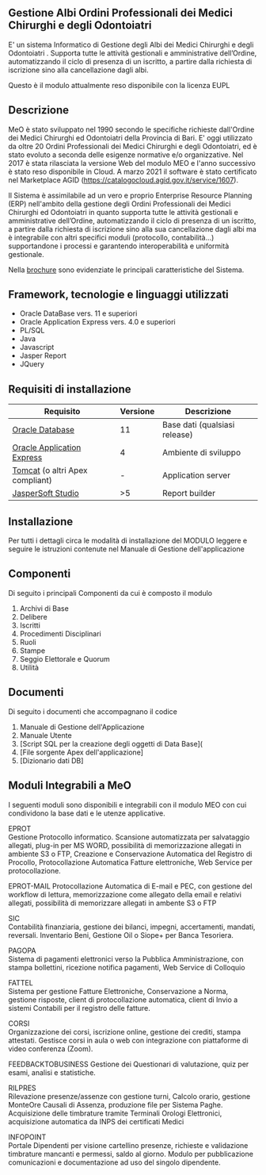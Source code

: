## Gestione Albi Ordini Professionali dei Medici Chirurghi e degli Odontoiatri 
E' un sistema Informatico di Gestione degli Albi dei Medici Chirurghi e degli Odontoiatri . Supporta tutte le attività gestionali e amministrative dell’Ordine, automatizzando il ciclo di presenza di un iscritto, a partire dalla richiesta di iscrizione sino alla cancellazione dagli albi.

Questo è il modulo attualmente reso disponibile con la licenza EUPL 

## Descrizione
MeO è stato sviluppato nel 1990 secondo le specifiche richieste dall'Ordine dei Medici Chirurghi ed Odontoiatri della Provincia di Bari.
E' oggi utilizzato da oltre 20 Ordini Professionali dei Medici Chirurghi e degli Odontoiatri, ed è stato evoluto a seconda delle esigenze normative e/o organizzative.
Nel 2017 è stata rilasciata la versione Web del modulo MEO e l'anno successivo è stato reso disponibile in Cloud.
A marzo 2021 il software è stato certificato nel Marketplace AGID (https://catalogocloud.agid.gov.it/service/1607).

Il Sistema è assimilabile ad un vero e proprio Enterprise Resource Planning (ERP) nell'ambito della gestione degli Ordini Professionali dei Medici Chirurghi ed Odontoiatri in quanto supporta tutte le attività gestionali e amministrative dell’Ordine, automatizzando il ciclo di presenza di un iscritto, a partire dalla richiesta di iscrizione sino alla sua cancellazione dagli albi ma è integrabile con altri specifici moduli (protocollo, contabilità...) supportandone i processi e garantendo interoperabilità e uniformità gestionale.

Nella [brochure](https://github.com/latraccia/meo/Documenti/MEO_brochure.pdf) sono evidenziate le principali caratteristiche del Sistema.


## Framework, tecnologie e linguaggi utilizzati
 - Oracle DataBase vers. 11 e superiori
 - Oracle Application Express vers. 4.0 e superiori
 - PL/SQL
 - Java
 - Javascript
 - Jasper Report
 - JQuery

## Requisiti di installazione
|Requisito| Versione |Descrizione|
|-----------|-----------|---------|
|[Oracle Database](https://www.oracle.com/it/database/) | 11 |Base dati (qualsiasi release)
|[Oracle Application Express](https://apex.oracle.com/)|4|Ambiente di sviluppo
|[Tomcat](https://tomcat.apache.org) (o altri Apex compliant)|-|Application server 
|[JasperSoft Studio](https://community.jaspersoft.com)|>5|Report builder

## Installazione
Per tutti i dettagli circa le modalità di installazione del MODULO leggere e seguire le istruzioni contenute nel Manuale di Gestione dell'applicazione

## Componenti 
Di seguito i principali Componenti da cui è composto il modulo
 1. Archivi di Base
 2. Delibere
 3. Iscritti
 4. Procedimenti Disciplinari
 5. Ruoli
 6. Stampe
 7. Seggio Elettorale e Quorum
 8. Utilità

## Documenti 
Di seguito i documenti che accompagnano il codice

 1. Manuale di Gestione dell'Applicazione
 2. Manuale Utente
 3. [Script SQL per la creazione degli oggetti di Data Base](
 4. [File sorgente Apex dell'applicazione]
 5. [Dizionario dati DB]

## Moduli Integrabili a MeO 
I seguenti moduli sono disponibili e integrabili con il modulo MEO con cui condividono la base dati e le utenze applicative.

EPROT	
Gestione Protocollo informatico. Scansione automatizzata per salvataggio allegati,  plug-in per MS WORD, possibilità di memorizzazione allegati in ambiente S3 o FTP, Creazione e Conservazione Automatica del Registro di Procollo, Protocollazione Automatica Fatture elettroniche, Web Service per protocollazione.

EPROT-MAIL
Protocollazione Automatica di E-mail e PEC, con gestione del workflow di lettura, memorizzazione come allegato della email e relativi allegati, possibilità di memorizzare allegati in ambente S3 o FTP

SIC 	
Contabilità finanziaria, gestione dei bilanci, impegni, accertamenti, mandati, reversali. Inventario Beni, Gestione Oil o Siope+ per Banca Tesoriera.

PAGOPA 	
Sistema di pagamenti elettronici verso la Pubblica Amministrazione, con stampa bollettini, ricezione notifica pagamenti, Web Service di Colloquio

FATTEL 	
Sistema per gestione Fatture Elettroniche, Conservazione a Norma, gestione risposte, client di protocollazione automatica, client di Invio a sistemi Contabili per il registro delle fatture.

CORSI 	
Organizzazione dei corsi, iscrizione online, gestione dei crediti, stampa attestati.
Gestisce corsi in aula o web con integrazione con piattaforme di video conferenza (Zoom).

FEEDBACKTOBUSINESS
Gestione dei Questionari di valutazione, quiz per esami, analisi e statistiche.

RILPRES 	
Rilevazione presenze/assenze con gestione turni, Calcolo orario, gestione MonteOre Causali di Assenza, produzione file per Sistema Paghe. Acquisizione delle timbrature tramite Terminali Orologi Elettronici, acquisizione automatica da INPS dei certificati Medici

INFOPOINT 	
Portale Dipendenti per visione cartellino presenze, richieste e validazione timbrature mancanti e permessi, saldo al giorno. Modulo per pubblicazione comunicazioni e documentazione ad uso del singolo dipendente.

